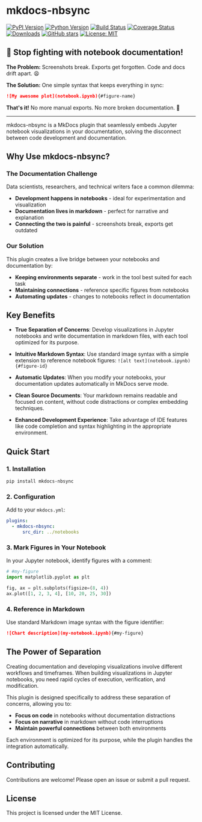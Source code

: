 # mkdocs-nbsync

[![PyPI Version][pypi-v-image]][pypi-v-link]
[![Python Version][python-v-image]][python-v-link]
[![Build Status][GHAction-image]][GHAction-link]
[![Coverage Status][codecov-image]][codecov-link]
[![Downloads](https://pepy.tech/badge/mkdocs-nbsync)](https://pepy.tech/project/mkdocs-nbsync)
[![GitHub stars](https://img.shields.io/github/stars/daizutabi/mkdocs-nbsync.svg?style=social&label=Star&maxAge=2592000)](https://github.com/daizutabi/mkdocs-nbsync)
[![License: MIT](https://img.shields.io/badge/License-MIT-yellow.svg)](https://opensource.org/licenses/MIT)

## 🔄 **Stop fighting with notebook documentation!**

**The Problem:** Screenshots break. Exports get forgotten. Code and docs drift apart. 😩

**The Solution:** One simple syntax that keeps everything in sync:
```markdown
![My awesome plot](notebook.ipynb){#figure-name}
```

**That's it!** No more manual exports. No more broken documentation. 🎉

---

mkdocs-nbsync is a MkDocs plugin that seamlessly embeds Jupyter notebook
visualizations in your documentation, solving the disconnect between
code development and documentation.

## Why Use mkdocs-nbsync?

### The Documentation Challenge

Data scientists, researchers, and technical writers face a common dilemma:

- **Development happens in notebooks** - ideal for experimentation and visualization
- **Documentation lives in markdown** - perfect for narrative and explanation
- **Connecting the two is painful** - screenshots break, exports get outdated

### Our Solution

This plugin creates a live bridge between your notebooks and documentation by:

- **Keeping environments separate** - work in the tool best suited for each task
- **Maintaining connections** - reference specific figures from notebooks
- **Automating updates** - changes to notebooks reflect in documentation

## Key Benefits

- **True Separation of Concerns**:
  Develop visualizations in Jupyter notebooks and write documentation
  in markdown files, with each tool optimized for its purpose.

- **Intuitive Markdown Syntax**:
  Use standard image syntax with a simple extension to reference
  notebook figures: `![alt text](notebook.ipynb){#figure-id}`

- **Automatic Updates**:
  When you modify your notebooks, your documentation updates
  automatically in MkDocs serve mode.

- **Clean Source Documents**:
  Your markdown remains readable and focused on content, without
  code distractions or complex embedding techniques.

- **Enhanced Development Experience**:
  Take advantage of IDE features like code completion and syntax
  highlighting in the appropriate environment.

## Quick Start

### 1. Installation

```bash
pip install mkdocs-nbsync
```

### 2. Configuration

Add to your `mkdocs.yml`:

```yaml
plugins:
  - mkdocs-nbsync:
      src_dir: ../notebooks
```

### 3. Mark Figures in Your Notebook

In your Jupyter notebook, identify figures with a comment:

```python
# #my-figure
import matplotlib.pyplot as plt

fig, ax = plt.subplots(figsize=(8, 4))
ax.plot([1, 2, 3, 4], [10, 20, 25, 30])
```

### 4. Reference in Markdown

Use standard Markdown image syntax with the figure identifier:

```markdown
![Chart description](my-notebook.ipynb){#my-figure}
```

## The Power of Separation

Creating documentation and developing visualizations involve different
workflows and timeframes. When building visualizations in Jupyter notebooks,
you need rapid cycles of execution, verification, and modification.

This plugin is designed specifically to address these separation of
concerns, allowing you to:

- **Focus on code** in notebooks without documentation distractions
- **Focus on narrative** in markdown without code interruptions
- **Maintain powerful connections** between both environments

Each environment is optimized for its purpose, while the plugin
handles the integration automatically.

## Contributing

Contributions are welcome! Please open an issue or submit a pull request.

## License

This project is licensed under the MIT License.

<!-- Badges -->
[pypi-v-image]: https://img.shields.io/pypi/v/mkdocs-nbsync.svg
[pypi-v-link]: https://pypi.org/project/mkdocs-nbsync/
[python-v-image]: https://img.shields.io/pypi/pyversions/mkdocs-nbsync.svg
[python-v-link]: https://pypi.org/project/mkdocs-nbsync
[GHAction-image]: https://github.com/daizutabi/mkdocs-nbsync/actions/workflows/ci.yaml/badge.svg?branch=main&event=push
[GHAction-link]: https://github.com/daizutabi/mkdocs-nbsync/actions?query=event%3Apush+branch%3Amain
[codecov-image]: https://codecov.io/github/daizutabi/mkdocs-nbsync/coverage.svg?branch=main
[codecov-link]: https://codecov.io/github/daizutabi/mkdocs-nbsync?branch=main
